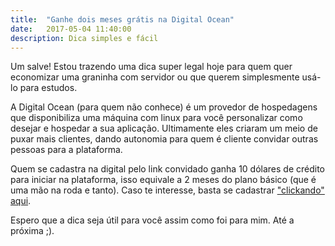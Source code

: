 ```yaml
---
title:  "Ganhe dois meses grátis na Digital Ocean"
date:   2017-05-04 11:40:00
description: Dica simples e fácil
---
```



Um salve! Estou trazendo uma dica super legal hoje para quem quer economizar uma graninha com servidor ou que querem simplesmente usá-lo para estudos. 

A Digital Ocean (para quem não conhece) é um provedor de hospedagens que disponibiliza uma máquina com linux para você personalizar como desejar e hospedar a sua aplicação. Ultimamente eles criaram um meio de puxar mais clientes, dando autonomia para quem é cliente convidar outras pessoas para a plataforma. 

Quem se cadastra na digital pelo link convidado ganha 10 dólares de crédito para iniciar na plataforma, isso equivale a 2 meses do plano básico (que é uma mão na roda e tanto). Caso te interesse, basta se cadastrar 
["clickando" aqui](https://m.do.co/c/120ef6e881e0).

Espero que a dica seja útil para você assim como foi para mim. Até a próxima ;).